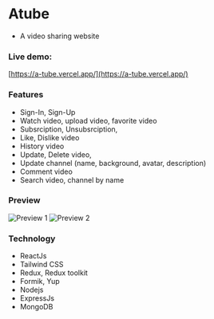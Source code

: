 # Atube

- A video sharing website

### Live demo:

[https://a-tube.vercel.app/](https://a-tube.vercel.app/)

### Features

- Sign-In, Sign-Up
- Watch video, upload video, favorite video
- Subsrciption, Unsubsrciption,
- Like, Dislike video
- History video
- Update, Delete video,
- Update channel (name, background, avatar, description)
- Comment video
- Search video, channel by name

### Preview

![Preview 1](https://res.cloudinary.com/an-nguyen/image/upload/v1647314759/ld9thzqa7e4kb8sm0btk.png)
![Preview 2](https://res.cloudinary.com/an-nguyen/image/upload/v1647314766/bwktcpalri0bgsgdmcu9.png)

### Technology

- ReactJs
- Tailwind CSS
- Redux, Redux toolkit
- Formik, Yup
- Nodejs
- ExpressJs
- MongoDB

